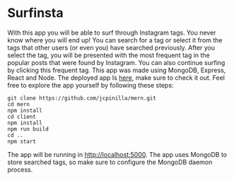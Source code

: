 # Surfinsta

With this app you will be able to surf through Instagram tags. You never know where you will end up!
You can search for a tag or select it from the tags that other users (or even you) have searched previously. After you select the tag, you will be presented with the most frequent tag in the popular posts that were found by Instagram. You can also continue surfing by clicking this frequent tag.
This app was made using MongoDB, Express, React and Node. The deployed app Is [here](http://surfinsta.herokuapp.com/), make sure to check it out. Feel free to explore the app yourself by following these steps:
```
git clone https://github.com/jcpinilla/mern.git
cd mern
npm install
cd client
npm install
npm run build
cd ..
npm start
```
The app will be running in [http://localhost:5000](http://localhost:5000). The app uses MongoDB to store searched tags, so make sure to configure the MongoDB daemon process.
